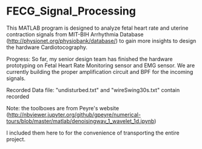 # FECG_Signal_Processing



This MATLAB program is designed to analyze fetal heart rate and uterine contraction signals from MIT-BIH Arrhythmia Database (http://physionet.org/physiobank/database/) to gain more insights to design the hardware Cardiotocography. 

Progress:
So far, my senior design team has finished the hardware prototyping on Fetal Heart Rate Monitoring sensor and EMG sensor. We are currently building the proper amplification circuit and BPF for the incoming signals.

Recorded Data file:
"undisturbed.txt" and "wireSwing30s.txt" contain recorded

Note:
the toolboxes are from Peyre's website (http://nbviewer.jupyter.org/github/gpeyre/numerical-tours/blob/master/matlab/denoisingwav_1_wavelet_1d.ipynb)

I included them here to for the convenience of transporting the entire project.
